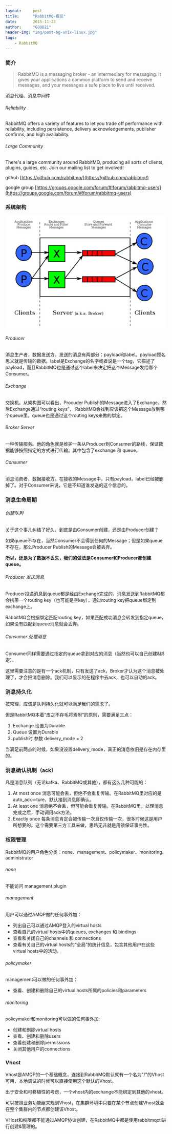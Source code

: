 ```yaml
---
layout:     post
title:      "RabbitMQ-概览"
date:       2015-11-23
author:     "GOOD21"
header-img: "img/post-bg-unix-linux.jpg"
tags:
    - RabbitMQ
---
```


### 简介
> RabbitMQ is a messaging broker - an intermediary for messaging. It gives your applications a common platform to send and receive messages, and your messages a safe place to live until received.

消息代理、消息中间件

###### Reliability

RabbitMQ offers a variety of features to let you trade off performance with reliability, including persistence, delivery acknowledgements, publisher confirms, and high availability.

###### Large Community

There's a large community around RabbitMQ, producing all sorts of clients, plugins, guides, etc. Join our mailing list to get involved!

github [https://github.com/rabbitmq/](https://github.com/rabbitmq/)

google group  [https://groups.google.com/forum/#!forum/rabbitmq-users](https://groups.google.com/forum/#!forum/rabbitmq-users)

### 系统架构

![overview1.jpg](/img/in-post/rabbitmq/overview1.jpg)

###### Producer
消息生产者，数据发送方。发送的消息有两部分：payload和label。payload顾名思义就是传输的数据。label是Exchange的名字或者说是一个tag，它描述了payload，而且RabbitMQ也是通过这个label来决定把这个Message发给哪个Consumer。

###### Exchange
交换机。从架构图可以看出，Procuder Publish的Message进入了Exchange。然后Exchange通过“routing keys”， RabbitMQ会找到应该把这个Message放到哪个queue里。queue也是通过这个routing keys来做的绑定。

###### Broker Server
一种传输服务。他的角色就是维护一条从Producer到Consumer的路线，保证数据能够按照指定的方式进行传输。其中包含了exchange 和 queue。

###### Consumer
消息消费者，数据接收方。在接收的Message中，只有payload，label已经被删掉了。对于Consumer来说，它是不知道谁发送的这个信息的。

### 消息生命周期

###### 创建队列

关于这个事儿纠结了好久，到底是由Consumer创建，还是由Producer创建？

如果queue不存在，当然Consumer不会得到任何的Message；但是如果queue不存在，那么Producer Publish的Message会被丢弃。

**所以，还是为了数据不丢失，我们的做法是Consumer和Producer都创建queue。**

###### Producer 发送消息

Producer投递消息到queue都是经由Exchange完成的。消息发送到RabbitMQ都会携带一个routing key（也可能是空key），通过routing key把queue绑定到exchange上。

RabbitMQ会根据绑定匹配routing key，如果匹配成功消息会转发到指定queue，如果没有匹配到queue消息就会丢弃。

###### Consumer 处理消息

Consumer同样需要通过指定的queue拿到对应的消息（当然也可以自己创建&绑定）。

这里需要注意的是有一个ack机制，只有发送了ack，Broker才认为这个消息被处理了，才会把消息删除。我们可以显示的在程序中去ack，也可以自动的ack。

### 消息持久化

按常理，应该是队列持久化就可以满足我们的需求了。

但是RabbitMQ本着“皮之不存毛将焉附”的原则，需要满足三点：

1. Exchange 设置为Durable
2. Queue 设置为Durable
3. publish时 参数 delivery_mode = 2

当满足前两点的时候，如果没设置delivery_mode，真正的消息依旧是存在内存里的。

### 消息确认机制（ack）
凡是消息队列（无论kafka、RabbitMQ或其他），都有这么几种可能的：

1. At most once 消息可能会丢，但绝不会重复传输。在RabbitMQ里对应的是auto_ack＝ture，默认接到消息即确认。
2. At least one 消息绝不会丢，但可能会重复传输。在RabbitMQ里，处理消息完成之后，手动调用ack方法。
3. Exactly once 每条消息肯定会被传输一次且仅传输一次，很多时候这是用户所想要的。这个需要第三方工具来做，思路无非就是用锁保证事务性。

### 权限管理

RabbitMQ的用户角色分类：none、management、policymaker、monitoring、administrator


###### none
不能访问 management plugin

###### management
用户可以通过AMQP做的任何事外加：

* 列出自己可以通过AMQP登入的virtual hosts 
* 查看自己的virtual hosts中的queues, exchanges 和 bindings
* 查看和关闭自己的channels 和 connections
* 查看有关自己的virtual hosts的“全局”的统计信息，包含其他用户在这些virtual hosts中的活动。

###### policymaker
management可以做的任何事外加：

* 查看、创建和删除自己的virtual hosts所属的policies和parameters

###### monitoring
policymaker和monitoring可以做的任何事外加:

* 创建和删除virtual hosts
* 查看、创建和删除users
* 查看创建和删除permissions
* 关闭其他用户的connections

### Vhost

Vhost是AMQP的一个基础概念，连接到RabbitMQ默认就有一个名为"/"的Vhost可用，本地调试的时候可以直接使用这个默认的Vhost。 

出于安全和可移植性的考虑，一个vhost内的exchange不能绑定到其他的vhost。

可以按照业务功能组来规划Vhost，在集群环境中只要在某个节点创建Vhost就会在整个集群内的节点都创建该Vhost。

VHost和权限都不能通过AMQP协议创建，在RabbitMQ中都是使用rabbitmqctl进行创建&管理的。


